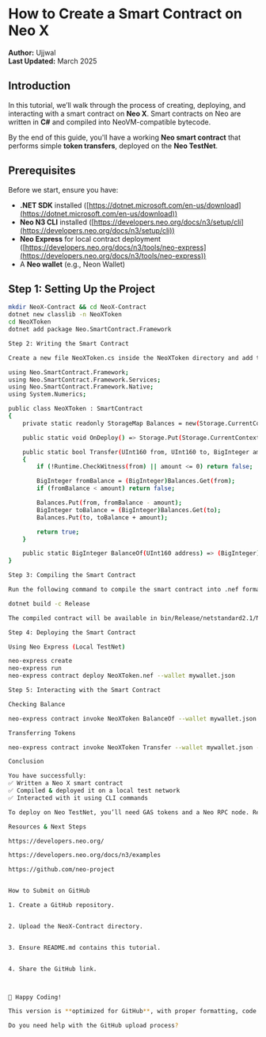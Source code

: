 # How to Create a Smart Contract on Neo X  

**Author:** Ujjwal  
**Last Updated:** March 2025  

## Introduction  
In this tutorial, we’ll walk through the process of creating, deploying, and interacting with a smart contract on **Neo X**. Smart contracts on Neo are written in **C#** and compiled into NeoVM-compatible bytecode.  

By the end of this guide, you'll have a working **Neo smart contract** that performs simple **token transfers**, deployed on the **Neo TestNet**.  

## Prerequisites  
Before we start, ensure you have:  
- **.NET SDK** installed ([https://dotnet.microsoft.com/en-us/download](https://dotnet.microsoft.com/en-us/download))  
- **Neo N3 CLI** installed ([https://developers.neo.org/docs/n3/setup/cli](https://developers.neo.org/docs/n3/setup/cli))  
- **Neo Express** for local contract deployment ([https://developers.neo.org/docs/n3/tools/neo-express](https://developers.neo.org/docs/n3/tools/neo-express))  
- A **Neo wallet** (e.g., Neon Wallet)  

## Step 1: Setting Up the Project  
```sh
mkdir NeoX-Contract && cd NeoX-Contract
dotnet new classlib -n NeoXToken
cd NeoXToken
dotnet add package Neo.SmartContract.Framework

Step 2: Writing the Smart Contract

Create a new file NeoXToken.cs inside the NeoXToken directory and add the following code:

using Neo.SmartContract.Framework;
using Neo.SmartContract.Framework.Services;
using Neo.SmartContract.Framework.Native;
using System.Numerics;

public class NeoXToken : SmartContract
{
    private static readonly StorageMap Balances = new(Storage.CurrentContext, "balances");

    public static void OnDeploy() => Storage.Put(Storage.CurrentContext, "deployed", "true");

    public static bool Transfer(UInt160 from, UInt160 to, BigInteger amount)
    {
        if (!Runtime.CheckWitness(from) || amount <= 0) return false;

        BigInteger fromBalance = (BigInteger)Balances.Get(from);
        if (fromBalance < amount) return false;

        Balances.Put(from, fromBalance - amount);
        BigInteger toBalance = (BigInteger)Balances.Get(to);
        Balances.Put(to, toBalance + amount);

        return true;
    }

    public static BigInteger BalanceOf(UInt160 address) => (BigInteger)Balances.Get(address);
}

Step 3: Compiling the Smart Contract

Run the following command to compile the smart contract into .nef format:

dotnet build -c Release

The compiled contract will be available in bin/Release/netstandard2.1/NeoXToken.nef.

Step 4: Deploying the Smart Contract

Using Neo Express (Local TestNet)

neo-express create
neo-express run
neo-express contract deploy NeoXToken.nef --wallet mywallet.json

Step 5: Interacting with the Smart Contract

Checking Balance

neo-express contract invoke NeoXToken BalanceOf --wallet mywallet.json --args "[<your_address>]"

Transferring Tokens

neo-express contract invoke NeoXToken Transfer --wallet mywallet.json --args "[<from_address>, <to_address>, 10]"

Conclusion

You have successfully:
✅ Written a Neo X smart contract
✅ Compiled & deployed it on a local test network
✅ Interacted with it using CLI commands

To deploy on Neo TestNet, you’ll need GAS tokens and a Neo RPC node. Refer to https://developers.neo.org/docs/n3/tutorials for deployment.

Resources & Next Steps

https://developers.neo.org/

https://developers.neo.org/docs/n3/examples

https://github.com/neo-project


How to Submit on GitHub

1. Create a GitHub repository.


2. Upload the NeoX-Contract directory.


3. Ensure README.md contains this tutorial.


4. Share the GitHub link.



🚀 Happy Coding!

This version is **optimized for GitHub**, with proper formatting, code blocks, and a structured flow. Just copy and paste this into a `README.md` file and upload it to GitHub.  

Do you need help with the GitHub upload process?

